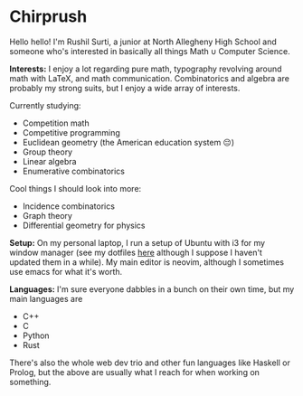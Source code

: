 # Chirprush

Hello hello! I'm Rushil Surti, a junior at North Allegheny High School and
someone who's interested in basically all things $\textrm{Math} \cup
\textrm{Computer Science}$.

**Interests:**
I enjoy a lot regarding pure math, typography revolving around math with LaTeX, and math communication. Combinatorics and algebra are probably my strong suits, but I enjoy a wide array of interests.

Currently studying:
- Competition math
- Competitive programming
- Euclidean geometry (the American education system :pensive:)
- Group theory
- Linear algebra
- Enumerative combinatorics

Cool things I should look into more:
- Incidence combinatorics
- Graph theory
- Differential geometry for physics

**Setup:**
On my personal laptop, I run a setup of Ubuntu with i3 for my window manager (see my dotfiles [here](https://github.com/chirprush/chirpfiles) although I suppose I haven't updated them in a while). My main editor is neovim, although I sometimes use emacs for what it's worth.

**Languages:**
I'm sure everyone dabbles in a bunch on their own time, but my main languages are
- C++
- C
- Python
- Rust

There's also the whole web dev trio and other fun languages like Haskell or Prolog, but the above are usually what I reach for when working on something.
